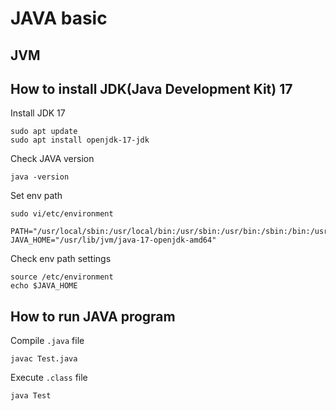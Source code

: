 # JAVA basic

## JVM

## How to install JDK(Java Development Kit) 17

Install JDK 17
```
sudo apt update
sudo apt install openjdk-17-jdk
```

Check JAVA version
```
java -version
```

Set env path
```
sudo vi/etc/environment
```
```
PATH="/usr/local/sbin:/usr/local/bin:/usr/sbin:/usr/bin:/sbin:/bin:/usr/games:/usr/local/games:/snap/bin"
JAVA_HOME="/usr/lib/jvm/java-17-openjdk-amd64"
```

Check env path settings
```
source /etc/environment
echo $JAVA_HOME
```

## How to run JAVA program

Compile `.java` file
```
javac Test.java
```

Execute `.class` file
```
java Test
```